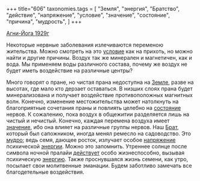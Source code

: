 +++
title="606"
taxonomies.tags = [
 "Земля",
 "энергия",
 "Братство",
 "действие",
 "напряжение",
 "условие",
 "значение",
 "состояние",
 "причина",
 "мудрость",
]
+++

[Агни-Йога 1929г](/agni/1929)

Некоторые нервные заболевания излечиваются переменою жительства. Можно смотреть на это [условие](/tags/условие) как на прихоть, но можно найти и другие причины. Воздух так же минерален и магнетичен, как и вода. Мы применяем воды различного состава, почему же воздух не будет иметь воздействие на различные центры?   

Много говорят о пране, но чистая прана недоступна на [Земле](/tags/Земля), разве на высотах, где мало кто дерзает оставаться. В низших слоях прана будет минерализована и получает воздействие противоположных магнитных волн. Конечно, изменение местожительства может натолкнуть на благоприятные сочетания праны и повлиять целебно на [состояние](/tags/состояние) нервов. К сожалению, пока воздух в общежитии разделяется лишь на чистый и нечистый. Конечно, каждая перемена воздуха имеет [значение](/tags/значение), ибо она влияет на различные группы нервов. Наш [Брат](/tags/Братство), который был сапожником, иногда менял ремесло на садоводство. Это [мудро](/tags/мудрость); ведь семя, дающее росток, излучает особое [напряжение](/tags/напряжение) психической [энергии](/tags/энергия). Можно это запомнить. Утреннее солнце после символа ночной пралайи [действует](/tags/действие) особо жизнеспособно, вызывая психическую [энергию](/tags/энергия). Также проснувшаяся жизнь семени, как утро, посылает свои молитвенные эманации. Будем заботливо замечать все благодетельные воздействия.